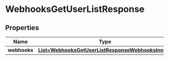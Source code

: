 

# WebhooksGetUserListResponse


## Properties

| Name | Type | Description | Notes |
|------------ | ------------- | ------------- | -------------|
|**webhooks** | [**List&lt;WebhooksGetUserListResponseWebhooksInner&gt;**](WebhooksGetUserListResponseWebhooksInner.md) |  |  [optional] |



